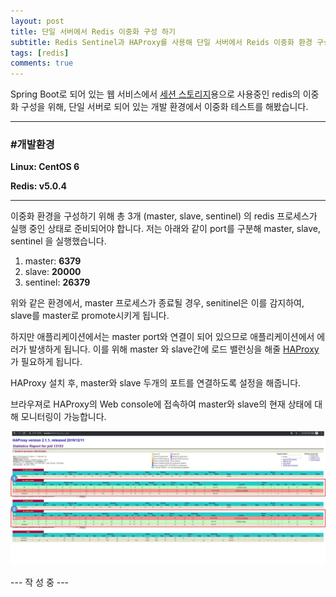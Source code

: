 ```yaml
---
layout: post
title: 단일 서버에서 Redis 이중화 구성 하기
subtitle: Redis Sentinel과 HAProxy를 사용해 단일 서버에서 Reids 이중화 환경 구성하기
tags: [redis]
comments: true
---
```


Spring Boot로 되어 있는 웹 서비스에서 <a href="https://spring.io/projects/spring-session-data-redis" target="_blank">세션 스토리지</a>용으로 사용중인 redis의 이중화 구성을 위해,
단일 서버로 되어 있는 개발 환경에서 이중화 테스트를 해봤습니다.

***
### #개발환경
**Linux: CentOS 6**

**Redis: v5.0.4**
***

이중화 환경을 구성하기 위해 총 3개 (master, slave, sentinel) 의 redis 프로세스가 실행 중인 상태로 준비되어야 합니다.
저는 아래와 같이 port를 구분해 master, slave, sentinel 을 실행했습니다.

1. master: **6379**
2. slave: **20000**
3. sentinel: **26379**


위와 같은 환경에서, master 프로세스가 종료될 경우, senitinel은 이를 감지하여, slave를 master로 promote시키게 됩니다.

하지만 애플리케이션에서는 master port와 연결이 되어 있으므로 애플리케이션에서 에러가 발생하게 됩니다.
이를 위해 master 와 slave간에 로드 밸런싱을 해줄 <a href="http://www.haproxy.org/" target="_blank">HAProxy</a>가 필요하게 됩니다.

HAProxy 설치 후, master와 slave 두개의 포트를 연결하도록 설정을 해줍니다.

브라우져로 HAProxy의 Web console에 접속하여 master와 slave의 현재 상태에 대해 모니터링이 가능합니다.

![haproxy_normal](/assets/img/20191218/haproxy_normal.jpg)


--- 작 성 중 ---